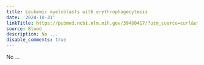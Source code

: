 ```yaml
---
title: Leukemic myeloblasts with erythrophagocytosis
date: '2024-10-31'
linkTitle: https://pubmed.ncbi.nlm.nih.gov/39480417/?utm_source=curl&utm_medium=rss&utm_campaign=journals&utm_content=7603509&fc=None&ff=20241101195434&v=2.18.0.post9+e462414
source: Blood
description: No ...
disable_comments: true
---
```

No ...